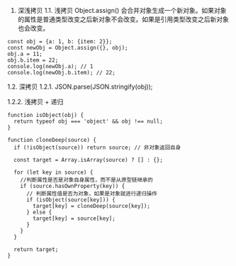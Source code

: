 1. 深浅拷贝
1.1. 浅拷贝
Object.assign() 会合并对象生成一个新对象。如果对象的属性是普通类型改变之后新对象不会改变。如果是引用类型改变之后新对象也会改变。
```
const obj = {a: 1, b: {item: 2}};
const newObj = Object.assign({}, obj);
obj.a = 11;
obj.b.item = 22;
console.log(newObj.a); // 1
console.log(newObj.b.item); // 22;
```
1.2. 深拷贝
1.2.1. JSON.parse(JSON.stringify(obj));

1.2.2. 浅拷贝 + 递归
```
function isObject(obj) {
  return typeof obj === 'object' && obj !== null;
}

function cloneDeep(source) {
  if (!isObject(source)) return source; // 非对象返回自身

  const target = Array.isArray(source) ? [] : {};

  for (let key in source) {
    //判断属性是否是对象自身属性，而不是从原型链继承的
    if (source.hasOwnProperty(key)) {
      // 判断属性值是否为对象，如果是对象就进行递归操作
      if (isObject(source[key])) {
        target[key] = cloneDeep(source[key]);
      } else {
        target[key] = source[key];
      }
    }
  }

  return target;
}
```